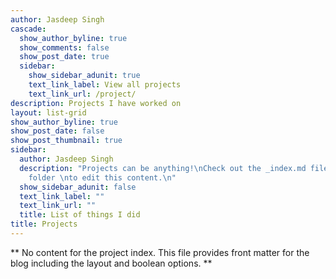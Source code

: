 ```yaml
---
author: Jasdeep Singh
cascade:
  show_author_byline: true
  show_comments: false
  show_post_date: true
  sidebar:
    show_sidebar_adunit: true
    text_link_label: View all projects
    text_link_url: /project/
description: Projects I have worked on
layout: list-grid
show_author_byline: true
show_post_date: false
show_post_thumbnail: true
sidebar:
  author: Jasdeep Singh
  description: "Projects can be anything!\nCheck out the _index.md file in the /project
    folder \nto edit this content.\n"
  show_sidebar_adunit: false
  text_link_label: ""
  text_link_url: ""
  title: List of things I did
title: Projects
---
```


** No content for the project index. This file provides front matter for the blog including the layout and boolean options. **
